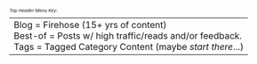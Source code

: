 
  <style type="text/css">
        .e-mail:before {
            content: attr(data-website) "\0040" attr(data-user);
            unicode-bidi: bidi-override;
            direction: rtl;
        }
    </style>

<br />

<p style="font-size: 8px;" >
<i>Top Header Menu Key</i>:
</p>
 <table style="margin: 0 auto; text-align: left;">
        <tr>
<td>Blog = Firehose (15+ yrs of content) <br />
Best-of = Posts w/ high traffic/reads and/or feedback. <br />
Tags = Tagged Category Content (maybe <i>start there</i>...)
</td>
</tr>
</table>

